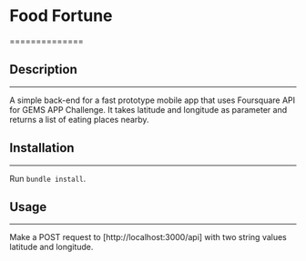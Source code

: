 # Food Fortune
==============

## Description
--------------
A simple back-end for a fast prototype mobile app that uses Foursquare API for GEMS APP Challenge. It takes latitude and longitude as parameter and returns a list of eating places nearby.

## Installation
---------------
Run `bundle install`.

## Usage
--------
Make a POST request to [http://localhost:3000/api] with two string values latitude and longitude.
